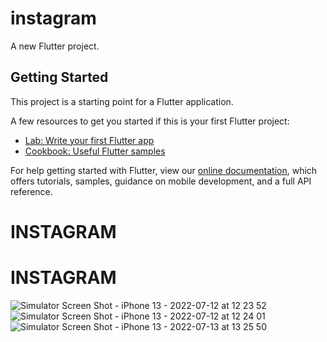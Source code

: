 # instagram

A new Flutter project.

## Getting Started

This project is a starting point for a Flutter application.

A few resources to get you started if this is your first Flutter project:

- [Lab: Write your first Flutter app](https://flutter.dev/docs/get-started/codelab)
- [Cookbook: Useful Flutter samples](https://flutter.dev/docs/cookbook)

For help getting started with Flutter, view our
[online documentation](https://flutter.dev/docs), which offers tutorials,
samples, guidance on mobile development, and a full API reference.
# INSTAGRAM
# INSTAGRAM
![Simulator Screen Shot - iPhone 13 - 2022-07-12 at 12 23 52](https://user-images.githubusercontent.com/30903144/178681099-48f3c5aa-3b29-44de-9631-56572c9d453a.png)
![Simulator Screen Shot - iPhone 13 - 2022-07-12 at 12 24 01](https://user-images.githubusercontent.com/30903144/178681249-e3405d38-88c1-4303-8302-9198cac6a5ac.png)
![Simulator Screen Shot - iPhone 13 - 2022-07-13 at 13 25 50](https://user-images.githubusercontent.com/30903144/178681388-f0400fb0-dcef-40b5-b591-546b98ae6585.png)
